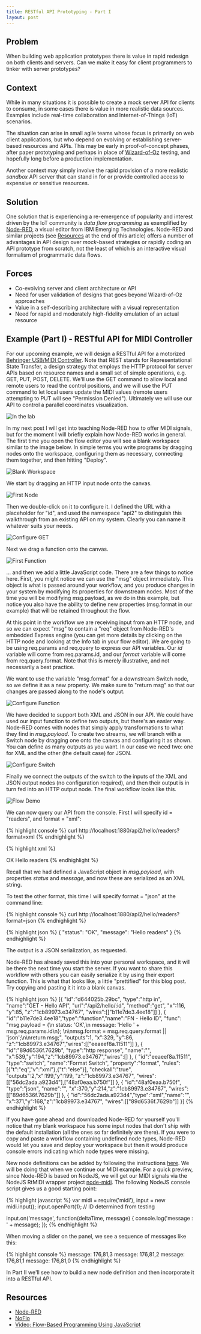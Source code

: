 ```yaml
---
title: RESTful API Prototyping - Part I
layout: post
---
```


## Problem

When building web application prototypes there is value in rapid redesign on both clients and servers. Can we make it easy for client programmers to tinker with server prototypes?

## Context

While in many situations it is possible to create a mock server API for clients to consume, in some cases there is value in more realistic data sources. Examples include real-time collaboration and Internet-of-Things (IoT) scenarios.

The situation can arise in small agile teams whose focus is primarily on web client applications, but who depend on evolving or establishing server-based resources and APIs. This may be early in proof-of-concept phases, after paper prototyping and perhaps in place of [Wizard-of-Oz](http://www.usabilitybok.org/wizard-of-oz) testing, and hopefully long before a production implementation.

Another context may simply involve the rapid provision of a more realistic *sandbox* API server that can stand in for or provide controlled access to expensive or sensitive resources.

## Solution

One solution that is experiencing a re-emergence of popularity and interest driven by the IoT community is *data flow programming* as exemplified by [Node-RED](http://nodered.org/), a visual editor from IBM Emerging Technologies. Node-RED and similar projects (see [Resources](#Resources) at the end of this article) offers a number of advantages in API design over *mock*-based strategies or rapidly coding an API prototype from scratch, not the least of which is an interactive visual formalism of programmatic data flows.

## Forces

* Co-evolving server and client architecture or API
* Need for user validation of designs that goes beyond Wizard-of-Oz approaches
* Value in a self-describing architecture with a visual representation
* Need for rapid and moderately high-fidelity emulation of an actual resource

## Example (Part I) - RESTful API for MIDI Controller

For our upcoming example, we will design a RESTful API for a motorized [Behringer USB/MIDI Controller](http://www.behringer.com/EN/Products/BCF2000.aspx). Note that REST stands for Representational State Transfer, a design strategy that employs the HTTP protocol for server APIs based on resource names and a small set of simple operations, e.g. GET, PUT, POST, DELETE. We'll use the GET command to allow local and remote users to read the control positions, and we will use the PUT command to let local users update the MIDI values (remote users attempting to PUT will see "Permission Denied"). Ultimately we will use our API to control a parallel coordinates visualization.

![In the lab]({{site.url}}/img/demo2_sm.jpg)

In my next post I will get into teaching Node-RED how to offer MIDI signals, but for the moment I will briefly explain how Node-RED works in general. The first time you open the flow editor you will see a blank workspace similar to the image below. In simple terms you write programs by dragging nodes onto the workspace, configuring them as necessary, connecting them together, and then hitting "Deploy".

![Blank Workspace]({{site.url}}/img/hello_blank.png)

We start by dragging an HTTP input node onto the canvas.

![First Node]({{site.url}}/img/hello_input.png)

Then we double-click on it to configure it. I defined the URL with a placeholder for "id", and used the namespace "api2" to distinguish this walkthrough from an existing API on my system. Clearly you can name it whatever suits your needs.

![Configure GET]({{site.url}}/img/hello_GET.png)

Next we drag a function onto the canvas.

![First Function]({{site.url}}/img/hello_FN_drag.png)

... and then we add a little JavaScript code. There are a few things to notice here. First, you might notice we can use the "msg" object immediately. This object is what is passed around your workflow, and you produce changes in your system by modifying its properties for downstream nodes. Most of the time you will be modifying msg.payload, as we do in this example, but notice you also have the ability to define new properties (msg.format in our example) that will be retained throughout the flow.

At this point in the workflow we are receiving input from an HTTP node, and so we can expect "msg" to contain a "req" object from Node-RED's embedded Express engine (you can get more details by clicking on the HTTP node and looking at the Info tab in your flow editor). We are going to be using req.params and req.query to express our API variables. Our *id* variable will come from req.params.id, and our *format* variable will come from req.query.format. Note that this is merely illustrative, and not necessarily a best practice.

We want to use the variable "msg.format" for a downstream Switch node, so we define it as a new property. We make sure to "return msg" so that our changes are passed along to the node's output.

![Configure Function]({{site.url}}/img/hello_FN.png)

We have decided to support both XML and JSON in our API. We could have used our input function to define two outputs, but there's an easier way. Node-RED comes with nodes that simply apply transformations to what they find in *msg.payload*. To create two streams, we will branch with a Switch node by dragging one onto the canvas and configuring it as shown. You can define as many outputs as you want. In our case we need two: one for XML and the other (the default case) for JSON.

![Configure Switch]({{site.url}}/img/hello_switch.png)

Finally we connect the outputs of the switch to the inputs of the XML and JSON output nodes (no configuration required), and then their output is in turn fed into an HTTP output node. The final workflow looks like this.

![Flow Demo]({{site.url}}/img/hello_flow.png)

We can now query our API from the console. First I will specify id = "readers", and format = "xml":

{% highlight console %}
curl http://localhost:1880/api2/hello/readers?format=xml
{% endhighlight %}

{% highlight xml %}
<?xml version="1.0" encoding="UTF-8" standalone="yes"?>
<root>
  <status>OK</status>
  <message>Hello readers</message>
</root>
{% endhighlight %}

Recall that we had defined a JavaScript object in *msg.payload*, with properties *status* and *message*, and now these are serialized as an XML string.

To test the other format, this time I will specify format = "json" at the command line:

{% highlight console %}
curl http://localhost:1880/api2/hello/readers?format=json
{% endhighlight %}

{% highlight json %}
{
  "status": "OK",
  "message": "Hello readers"
}
{% endhighlight %}

The output is a JSON serialization, as requested.

Node-RED has already saved this into your personal workspace, and it will be there the next time you start the server. If you want to share this workflow with others you can easily serialize it by using their export function. This is what that looks like, a little "prettified" for this blog post. Try copying and pasting it it into a blank canvas.

{% highlight json %}
[{
  "id":"d644025b.29bc", "type":"http in", "name":"GET - Hello API",
  "url":"/api2/hello/:id",
  "method":"get", "x":116, "y":85,
  "z":"1cb89973.e34767", "wires":[["b11e7de3.4ee18"]]
},
{
  "id":"b11e7de3.4ee18","type":"function","name":"FN - Hello ID",
  "func": "msg.payload = {\n  status: 'OK',\n  message: 'Hello ' + msg.req.params.id\n};
  \n\nmsg.format = msg.req.query.format || 'json';\n\nreturn msg;",
  "outputs":1, "x":329, "y":86,
  "z":"1cb89973.e34767","wires":[["eeaeef8a.11511"]]
},
{
  "id":"89d6536f.7629b", "type":"http response", "name":"",
  "x":539,"y":194,"z":"1cb89973.e34767","wires":[]
},
{
  "id":"eeaeef8a.11511", "type":"switch", "name":"Format Switch",
  "property":"format",
  "rules":[{"t":"eq","v":"xml"},{"t":"else"}],
  "checkall":"true", "outputs":2,"x":199,"y":199,
  "z":"1cb89973.e34767",
  "wires":[["56dc2ada.a923d4"],["48af0eaa.b750f"]]
},
{
  "id":"48af0eaa.b750f", "type":"json", "name":"",
  "x":370,"y":214,"z":"1cb89973.e34767",
  "wires":[["89d6536f.7629b"]]
},
{
  "id":"56dc2ada.a923d4","type":"xml","name":"",
  "x":371,"y":168,"z":"1cb89973.e34767",
  "wires":[["89d6536f.7629b"]]
}]
{% endhighlight %}


If you have gone ahead and downloaded Node-RED for yourself you'll notice that my blank workspace has some input nodes that don't ship with the default installation (all the ones so far definitely are there). If you were to copy and paste a workflow containing undefined node types, Node-RED would let you save and deploy your workspace but then it would produce console errors indicating which node types were missing.

New node definitions can be added by following the instructions [here](http://nodered.org/docs/creating-nodes/). We will be doing that when we continue our MIDI example. For a quick preview, since Node-RED is based on NodeJS, we will get our MIDI signals via the NodeJS RtMIDI wrapper project [node-midi](https://github.com/justinlatimer/node-midi). The following NodeJS console script gives us a good starting point:

{% highlight javascript %}
var midi = require('midi'), input = new midi.input();
input.openPort(1); // ID determined from testing

input.on('message', function(deltaTime, message) {
  console.log('message : ' + message);
});
{% endhighlight %}

When moving a slider on the panel, we see a sequence of messages like this:

{% highlight console %}
message: 176,81,3
message: 176,81,2
message: 176,81,1
message: 176,81,0
{% endhighlight %}

In Part II we'll see how to build a new node definition and then incorporate it into a RESTful API.

## <a name="Resources"></a>Resources

* [Node-RED](http://nodered.org/)
* [NoFlo](http://noflojs.org/)
* [Video: Flow-Based Programming Using JavaScript](https://www.youtube.com/watch?v=hot_0Kn-xJE)